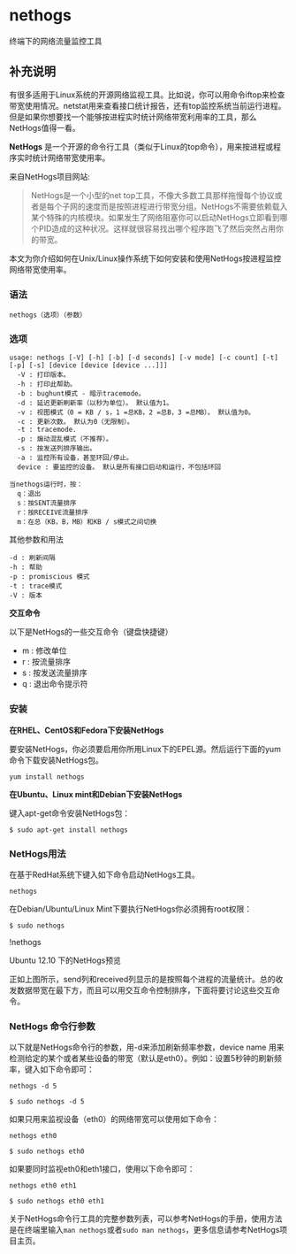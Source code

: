 nethogs
===

终端下的网络流量监控工具

## 补充说明

有很多适用于Linux系统的开源网络监视工具。比如说，你可以用命令iftop来检查带宽使用情况。netstat用来查看接口统计报告，还有top监控系统当前运行进程。但是如果你想要找一个能够按进程实时统计网络带宽利用率的工具，那么NetHogs值得一看。

 **NetHogs** 是一个开源的命令行工具（类似于Linux的top命令），用来按进程或程序实时统计网络带宽使用率。

来自NetHogs项目网站:

> NetHogs是一个小型的net top工具，不像大多数工具那样拖慢每个协议或者是每个子网的速度而是按照进程进行带宽分组。NetHogs不需要依赖载入某个特殊的内核模块。如果发生了网络阻塞你可以启动NetHogs立即看到哪个PID造成的这种状况。这样就很容易找出哪个程序跑飞了然后突然占用你的带宽。

本文为你介绍如何在Unix/Linux操作系统下如何安装和使用NetHogs按进程监控网络带宽使用率。


###  语法 

```
nethogs（选项）（参数）
```
###  选项 

```
usage: nethogs [-V] [-h] [-b] [-d seconds] [-v mode] [-c count] [-t] [-p] [-s] [device [device [device ...]]]
  -V : 打印版本。
  -h : 打印此帮助。
  -b : bughunt模式 - 暗示tracemode。
  -d : 延迟更新刷新率（以秒为单位）。 默认值为1。
  -v : 视图模式（0 = KB / s，1 =总KB，2 =总B，3 =总MB）。 默认值为0。
  -c : 更新次数。 默认为0（无限制）。
  -t : tracemode.
  -p : 煽动混乱模式（不推荐）。
  -s : 按发送列排序输出。
  -a : 监控所有设备，甚至环回/停止。
  device : 要监控的设备。 默认是所有接口启动和运行，不包括环回

当nethogs运行时，按：
  q：退出
  s：按SENT流量排序
  r：按RECEIVE流量排序
  m：在总（KB，B，MB）和KB / s模式之间切换
```

其他参数和用法

```
-d : 刷新间隔
-h : 帮助
-p : promiscious 模式
-t : trace模式 
-V : 版本
```

**交互命令**

以下是NetHogs的一些交互命令（键盘快捷键）

*   m : 修改单位
*   r : 按流量排序
*   s : 按发送流量排序
*   q : 退出命令提示符

### 安装

**在RHEL、CentOS和Fedora下安装NetHogs**

要安装NetHogs，你必须要启用你所用Linux下的EPEL源。然后运行下面的yum命令下载安装NetHogs包。

```
yum install nethogs
```

**在Ubuntu、Linux mint和Debian下安装NetHogs**

键入apt-get命令安装NetHogs包：

```
$ sudo apt-get install nethogs
```

###  NetHogs用法 

在基于RedHat系统下键入如下命令启动NetHogs工具。

```
nethogs
```

在Debian/Ubuntu/Linux Mint下要执行NetHogs你必须拥有root权限：

```
$ sudo nethogs
```

!nethogs

Ubuntu 12.10 下的NetHogs预览

正如上图所示，send列和received列显示的是按照每个进程的流量统计。总的收发数据带宽在最下方，而且可以用交互命令控制排序，下面将要讨论这些交互命令。

###  NetHogs 命令行参数 

以下就是NetHogs命令行的参数，用-d来添加刷新频率参数，device name 用来检测给定的某个或者某些设备的带宽（默认是eth0）。例如：设置5秒钟的刷新频率，键入如下命令即可：

```
nethogs -d 5
```

```
$ sudo nethogs -d 5
```

如果只用来监视设备（eth0）的网络带宽可以使用如下命令：

```
nethogs eth0
```

```
$ sudo nethogs eth0
```

如果要同时监视eth0和eth1接口，使用以下命令即可：

```
nethogs eth0 eth1
```

```
$ sudo nethogs eth0 eth1

```

关于NetHogs命令行工具的完整参数列表，可以参考NetHogs的手册，使用方法是在终端里输入`man nethogs`或者`sudo man nethogs`，更多信息请参考NetHogs项目主页。



